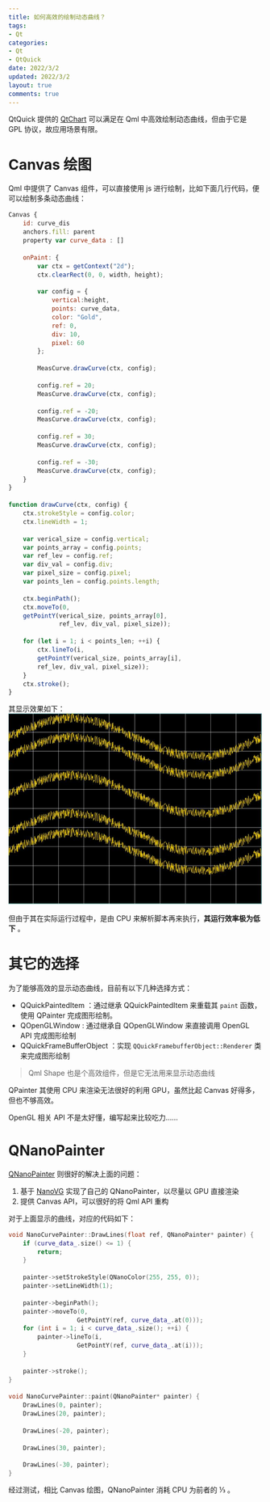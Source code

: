 ```yaml
---
title: 如何高效的绘制动态曲线？
tags: 
- Qt
categories:
- Qt
- QtQuick
date: 2022/3/2
updated: 2022/3/2
layout: true
comments: true
---
```


QtQuick 提供的 [QtChart](https://doc.qt.io/qt-5/qtcharts-index.html) 可以满足在 Qml 中高效绘制动态曲线，但由于它是 GPL 协议，故应用场景有限。

<!--more-->

# Canvas 绘图
Qml 中提供了 Canvas 组件，可以直接使用 js 进行绘制，比如下面几行代码，便可以绘制多条动态曲线：

```javascript
Canvas {
    id: curve_dis
    anchors.fill: parent
    property var curve_data : []

    onPaint: {
        var ctx = getContext("2d");
        ctx.clearRect(0, 0, width, height);

        var config = {
            vertical:height,
            points: curve_data,
            color: "Gold",
            ref: 0,
            div: 10,
            pixel: 60
        };

        MeasCurve.drawCurve(ctx, config);

        config.ref = 20;
        MeasCurve.drawCurve(ctx, config);

        config.ref = -20;
        MeasCurve.drawCurve(ctx, config);

        config.ref = 30;
        MeasCurve.drawCurve(ctx, config);

        config.ref = -30;
        MeasCurve.drawCurve(ctx, config);
    }
}

function drawCurve(ctx, config) {
    ctx.strokeStyle = config.color;
    ctx.lineWidth = 1;

    var verical_size = config.vertical;
    var points_array = config.points;
    var ref_lev = config.ref;
    var div_val = config.div;
    var pixel_size = config.pixel;
    var points_len = config.points.length;

    ctx.beginPath();
    ctx.moveTo(0,
    getPointY(verical_size, points_array[0],
              ref_lev, div_val, pixel_size));

    for (let i = 1; i < points_len; ++i) {
        ctx.lineTo(i,
        getPointY(verical_size, points_array[i],
        ref_lev, div_val, pixel_size));
    }
    ctx.stroke();
}
```
其显示效果如下：
![](./pic/qml_curve.jpg)

但由于其在实际运行过程中，是由 CPU 来解析脚本再来执行，**其运行效率极为低下** 。

# 其它的选择
为了能够高效的显示动态曲线，目前有以下几种选择方式：
- QQuickPaintedItem ：通过继承 QQuickPaintedItem 来重载其 `paint` 函数，使用 QPainter 完成图形绘制。
- QOpenGLWindow : 通过继承自 QOpenGLWindow 来直接调用 OpenGL API 完成图形绘制
- QQuickFrameBufferObject ：实现 `QQuickFramebufferObject::Renderer` 类来完成图形绘制

> Qml Shape 也是个高效组件，但是它无法用来显示动态曲线

QPainter 其使用 CPU 来渲染无法很好的利用 GPU，虽然比起 Canvas 好得多，但也不够高效。

OpenGL 相关 API 不是太好懂，编写起来比较吃力……

# QNanoPainter
[QNanoPainter](https://github.com/QUItCoding/qnanopainter) 则很好的解决上面的问题：
1. 基于 [NanoVG](https://github.com/memononen/nanovg) 实现了自己的 QNanoPainter，以尽量以 GPU 直接渲染
2. 提供 Canvas API，可以很好的将 Qml API 重构

对于上面显示的曲线，对应的代码如下：
```cpp
void NanoCurvePainter::DrawLines(float ref, QNanoPainter* painter) {
    if (curve_data_.size() <= 1) {
        return;
    }

    painter->setStrokeStyle(QNanoColor(255, 255, 0));
    painter->setLineWidth(1);

    painter->beginPath();
    painter->moveTo(0,
                   GetPointY(ref, curve_data_.at(0)));
    for (int i = 1; i < curve_data_.size(); ++i) {
        painter->lineTo(i,
                   GetPointY(ref, curve_data_.at(i)));
    }

    painter->stroke();
}

void NanoCurvePainter::paint(QNanoPainter* painter) {
    DrawLines(0, painter);
    DrawLines(20, painter);

    DrawLines(-20, painter);

    DrawLines(30, painter);

    DrawLines(-30, painter);
}
```

经过测试，相比 Canvas 绘图，QNanoPainter 消耗 CPU 为前者的 ⅓ 。